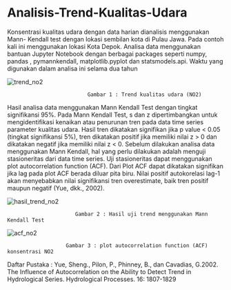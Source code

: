# Analisis-Trend-Kualitas-Udara

Konsentrasi kualitas udara dengan data harian dianalisis menggunakan Mann- Kendall test dengan lokasi sembilan kota di Pulau Jawa. Pada contoh kali ini menggunakan lokasi Kota Depok. Analisa data menggunakan bantuan Jupyter Notebook dengan berbagai packages seperti numpy, pandas , pymannkendall, matplotlib.pyplot dan statsmodels.api. Waktu yang digunakan dalam analisa ini selama dua tahun

![trend_no2](https://user-images.githubusercontent.com/78722448/168215715-a4d97920-4380-453b-b20b-b591d5788d4d.jpg)
                              
                              Gambar 1 : Trend kualitas udara (NO2) 

Hasil analisa data menggunakan Mann Kendall Test  dengan tingkat signifikansi 95%. Pada Mann Kendall Test, s dan z dipertimbangkan untuk mengidentifikasi kenaikan atau penurunan tren pada data time series parameter kualitas udara. Hasil tren dikatakan signifikan jika p  value < 0.05 (tingkat signifikansi 5%), tren dikatakan positif jika memiliki nilai z > 0 dan dikatakan negatif jika memiliki nilai z < 0. Sebelum dilakukan analisa data menggunakan Mann Kendall, hal yang perlu dilakukan adalah menguji stasioneritas dari data time series. Uji stasioneritas dapat menggunakan plot autocorrelation function (ACF). Dari Plot ACF dapat dikatakan signifikan jika lag pada plot ACF berada diluar pita biru. Nilai positif autokorelasi lag-1 akan menyebabkan nilai signifikansi tren overestimate, baik tren positif maupun negatif (Yue, dkk., 2002).

![hasil_trend_no2](https://user-images.githubusercontent.com/78722448/168216628-487f1bb0-0b2a-4703-9d2e-01735a3f1683.jpg)
                          
                          Gambar 2 : Hasil uji trend menggunakan Mann Kendall Test

![acf_no2](https://user-images.githubusercontent.com/78722448/168216783-d2d0bb29-44f0-4395-baca-1b63dbde4c42.jpg)

                       Gambar 3 : plot autocorrelation function (ACF) konsentrasi NO2

Daftar Pustaka : 
Yue, Sheng., Pilon, P., Phinney, B., dan Cavadias, G.2002. The Influence of Autocorrelation
on the Ability to Detect Trend in Hydrological Series. Hydrological Processes. 16:
1807-1829

